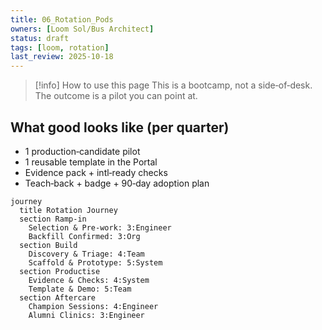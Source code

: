 ```yaml
---
title: 06_Rotation_Pods
owners: [Loom Sol/Bus Architect]
status: draft
tags: [loom, rotation]
last_review: 2025-10-18
---
```


> [!info] How to use this page
> This is a bootcamp, not a side‑of‑desk. The outcome is a pilot you can point at.

## What good looks like (per quarter)
- 1 production‑candidate pilot
- 1 reusable template in the Portal
- Evidence pack + intl‑ready checks
- Teach‑back + badge + 90‑day adoption plan

```mermaid
journey
  title Rotation Journey
  section Ramp‑in
    Selection & Pre‑work: 3:Engineer
    Backfill Confirmed: 3:Org
  section Build
    Discovery & Triage: 4:Team
    Scaffold & Prototype: 5:System
  section Productise
    Evidence & Checks: 4:System
    Template & Demo: 5:Team
  section Aftercare
    Champion Sessions: 4:Engineer
    Alumni Clinics: 3:Engineer
```

